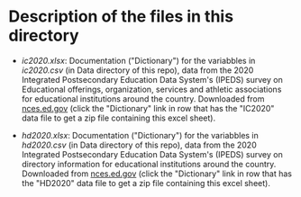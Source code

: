 # Description of the files in this directory

* *ic2020.xlsx*: Documentation ("Dictionary") for the variabbles in *ic2020.csv* (in Data directory of this repo), data from the 2020 Integrated Postsecondary Education Data System's (IPEDS) 
survey on Educational offerings, organization, services and athletic associations for educational institutions around the country. 
Downloaded from [nces.ed.gov](https://nces.ed.gov/ipeds/datacenter/DataFiles.aspx?year=2020&surveyNumber=1) 
(click the "Dictionary" link in row that has the "IC2020" data file to get a zip file containing this excel sheet).

* *hd2020.xlsx*: Documentation ("Dictionary") for the variabbles in *hd2020.csv* (in Data directory of this repo), data from the 2020 Integrated Postsecondary Education Data System's (IPEDS) 
survey on directory information for educational institutions around the country. Downloaded from [nces.ed.gov](https://nces.ed.gov/ipeds/datacenter/DataFiles.aspx?year=2020&surveyNumber=1) 
(click the "Dictionary" link in row that has the "HD2020" data file to get a zip file containing this excel sheet).
